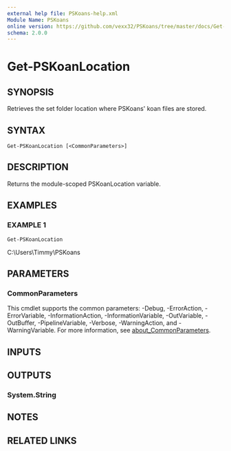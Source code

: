 ```yaml
---
external help file: PSKoans-help.xml
Module Name: PSKoans
online version: https://github.com/vexx32/PSKoans/tree/master/docs/Get-PSKoanLocation.md
schema: 2.0.0
---
```


# Get-PSKoanLocation

## SYNOPSIS
Retrieves the set folder location where PSKoans' koan files are stored.

## SYNTAX

```
Get-PSKoanLocation [<CommonParameters>]
```

## DESCRIPTION
Returns the module-scoped PSKoanLocation variable.

## EXAMPLES

### EXAMPLE 1
```
Get-PSKoanLocation
```

C:\Users\Timmy\PSKoans

## PARAMETERS

### CommonParameters
This cmdlet supports the common parameters: -Debug, -ErrorAction, -ErrorVariable, -InformationAction, -InformationVariable, -OutVariable, -OutBuffer, -PipelineVariable, -Verbose, -WarningAction, and -WarningVariable. For more information, see [about_CommonParameters](http://go.microsoft.com/fwlink/?LinkID=113216).

## INPUTS

## OUTPUTS

### System.String
## NOTES

## RELATED LINKS
